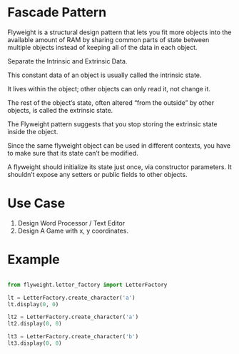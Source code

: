 # Fascade Pattern

Flyweight is a structural design pattern that lets you fit more objects into 
the available amount of RAM by sharing common parts of state between multiple objects 
instead of keeping all of the data in each object.

Separate the Intrinsic and Extrinsic Data.


This constant data of an object is usually called the intrinsic state. 

It lives within the object; other objects can only read it, not change it. 

The rest of the object’s state, often altered “from the outside” by other objects, is called the extrinsic state.

The Flyweight pattern suggests that you stop storing the extrinsic state inside the object. 

Since the same flyweight object can be used in different contexts, you have to make sure that its state can’t be modified. 

A flyweight should initialize its state just once, via constructor parameters. It shouldn’t expose any setters or public fields to other objects.

# Use Case

1. Design Word Processor / Text Editor
2. Design A Game with x, y coordinates.

# Example

```python

from flyweight.letter_factory import LetterFactory

lt = LetterFactory.create_character('a')
lt.display(0, 0)

lt2 = LetterFactory.create_character('a')
lt2.display(0, 0)

lt3 = LetterFactory.create_character('b')
lt3.display(0, 0)

```
